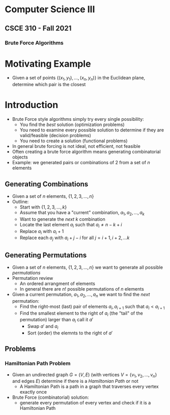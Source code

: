 
# Computer Science III
## CSCE 310 - Fall 2021
### Brute Force Algorithms

# Motivating Example

* Given a set of points $\{(x_1, y_1), \ldots, (x_n, y_n)\}$ in
the Euclidean plane, determine which pair is the closest

# Introduction

* Brute Force style algorithms simply try every single possibility:
  * You find the *best* solution (optimization problems)
  * You need to examine every possible solution to determine if they are valid/feasible (decision problems)
  * You need to create a solution (functional problems)
* In general brute forcing is not ideal, not efficient, not feasible
* Often creating a brute force algorithm means generating combinatorial objects
* Example: we generated pairs or combinations of 2 from a set of $n$ elements

## Generating Combinations

* Given a set of $n$ elements, $\{1, 2, 3, \ldots, n\}$
* Outline:
  * Start with $\{1, 2, 3, \ldots, k\}$
  * Assume that you have a "current" combination, $a_1, a_2, \ldots, a_k$
  * Want to generate the *next* $k$ combination
  * Locate the last element $a_i$ such that $a_i \neq n -k + i$
  * Replace $a_i$ with $a_i + 1$
  * Replace each $a_j$ with $a_i + j - i$ for all $j = i+1, i+2, ... k$

## Generating Permutations

* Given a set of $n$ elements, $\{1, 2, 3, \ldots, n\}$ we want to
generate all possible *permutations*
* Permutation review
  * An ordered arrangment of elements
  * In general there are $n!$ possible permutations of $n$ elements
* Given a current permutation, $a_1, a_2, \ldots, a_n$ we want to find the *next* permutation:
  * Find the right-most (last) pair of elements $a_i, a_{i+1}$ such that $a_i < a_{i+1}$
  * Find the smallest element to the right of $a_i$ (the "tail" of the permutation) larger than $a_i$ call it $a'$
    * Swap $a'$ and $a_i$
    * Sort (order) the elemnts to the right of $a'$

## Problems

### Hamiltonian Path Problem

* Given an undirected graph $G = (V, E)$ (with vertices $V = \{v_1, v_2, \ldots, v_n\}$ and edges $E$) determine if there is a *Hamiltonian Path* or not
  * A Hamiltonian Path is a path in a graph that traverses every vertex exactly once
* Brute Force (combinatorial) solution:
  * generate every permutation of every vertex and check if it is a Hamiltonian Path

```text




```
